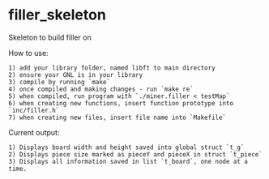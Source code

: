 # filler_skeleton
Skeleton to build filler on


How to use:

    1) add your library folder, named libft to main directory
    2) ensure your GNL is in your library
    3) compile by running `make`
    4) once compiled and making changes - run `make re`
    5) when compiled, run program with `./miner.filler < testMap`
    6) when creating new functions, insert function prototype into `inc/filler.h`
    7) when creating new files, insert file name into `Makefile`

Current output:

    1) Displays board width and height saved into global struct `t_g`
    2) Displays piece size marked as pieceY and pieceX in struct `t_piece`
    3) Displays all information saved in list `t_board`, one node at a time.
